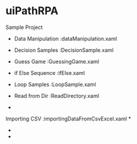 # uiPathRPA

Sample Project

* Data Manipulation :dataManipulation.xaml

* Decision Samples  :DecisionSample.xaml

* Guess Game        :GuessingGame.xaml

* if Else Sequence  :ifElse.xaml

* Loop Samples      :LoopSample.xaml

* Read from Dir     :ReadDirectory.xaml

*
 Importing CSV	    :importingDataFromCsvExcel.xaml
*

*

*
